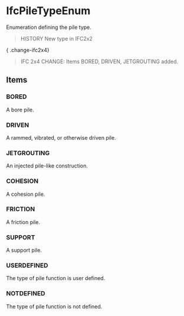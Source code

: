 # IfcPileTypeEnum

Enumeration defining the pile type.<!-- end of definition -->

> HISTORY  New type in IFC2x2

{ .change-ifc2x4}
> IFC 2x4 CHANGE:  Items BORED, DRIVEN, JETGROUTING added.

## Items

### BORED
A bore pile.

### DRIVEN
A rammed, vibrated, or otherwise driven pile.

### JETGROUTING
An injected pile-like construction.

### COHESION
A cohesion pile.

### FRICTION
A friction pile.

### SUPPORT
A support pile.

### USERDEFINED
The type of pile function is user defined.

### NOTDEFINED
The type of pile function is not defined.
